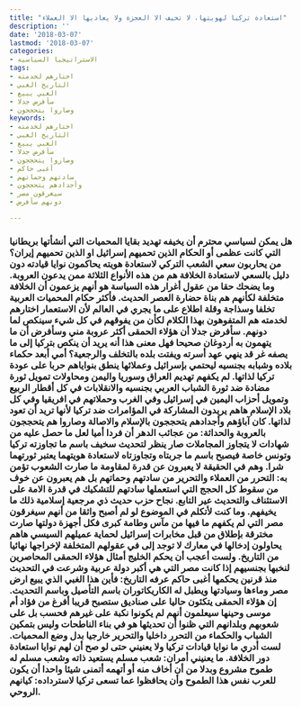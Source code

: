 ```yaml
---
title: "استعادة تركيا لهويتها، لا تخيف الا العجزة ولا يعاديها الا العملاء"
description: ''
date: '2018-03-07'
lastmod: '2018-03-07'
categories:
- الاستراتيجيا السياسية
tags:
- اختارهم لخدمته
- التاريخ الغبي
- الغبي يبيع
- سأفرض جدلا
- وصاروا يتحججون
keywords:
- اختارهم لخدمته
- التاريخ الغبي
- الغبي يبيع
- سأفرض جدلا
- وصاروا يتحججون
- أغبى حاكم
- سادتهم وحماتهم
- وأجدادهم يتحججون
- سيغرقون مصر
- دونهم سأفرض

---
```

### هل يمكن لسياسي محترم أن يخيفه تهديد بقايا المحميات التي أنشأتها بريطانيا التي كانت عظمى أو الحكام الذين تحميهم إسرائيل او الذين تحميهم إيران؟ من يحاربون سعي الشعب التركي لاستعادة هويته يحاكمون نوايا قيادته دون دليل بالسعي لاستعادة الخلافة هم من هذه الأنواع الثلاثة ممن يدعون العروبة. وما يضحك حقا من عقول أغرار هذه السياسة هو أنهم يزعمون أن الخلافة متخلفة لكأنهم هم بناة حضارة العصر الحديث. فأكثر حكام المحميات العربية تخلفا وسذاجة وقلة اطلاع على ما يجري في العالم لأن الاستعمار اختارهم لخدمته هم المتفوهون بهذا الكلام لكأن من يفوقهم في كل شيء سينكص لما دونهم. سأفرض جدلا أن هؤلاء الحمقى أكثر عروبة مني وسأفرض أن ما يتهمون به أردوغان صحيحا فهل معنى هذا أنه يريد أن ينكص بتركيا إلى ما يصفه غر قد ينهي عهد أسرته ويفتت بلده بالتخلف والرجعية؟ أمي أبعد حكماء بلاده وشبابه بجنسيه ليحتمي بإسرائيل وعملائها ينطق بنواياهم حربا على عودة تركيا لذاتها. لم يكفهم تهديم العراق وسوريا واليمن ومحاولات تمويل ثورة مضادة ضد ثورة الشباب العربي بجنسيه والانقلابات في كل أقطار الربيع وتمويل أحزاب اليمين في إسرائيل وفي الغرب وحملاتهم في افريقيا وفي كل بلاد الإسلام هاهم يريدون المشاركة في المؤامرات ضد تركيا لأنها تريد أن تعود لذاتها. كان آباؤهم وأجدادهم يتحججون بالإسلام والاصالة وصاروا هم يتحججون بالعروبة والحداثة: من عجائب الدهر أن فردا أميا لعل ما حصل عليه من شهادات لا يتجاوز المجاملات صار ينظر لتحديث سخيف باسم ما تجاوزته تركيا وتونس خاصة فيصبح باسم ما جربتاه وتجاوزتاه لاستعادة هويتهما يعتبر ثورتهما شرا. وهم في الحقيقة لا يعبرون عن قدرة لمقاومة ما صارت الشعوب تؤمن به: التحرر من العملاء والتحرير من سادتهم وحماتهم بل هم يعبرون عن خوف من سقوط كل الحجج التي استعملها سادتهم للتشكيك في قدرة الامة على الاستئناف والتحديث عير التابع. نجاح حزب حديث ذي مرجعية إسلامية ذلك ما يخيفهم. وما كنت لأتكلم في الموضوع لو لم أصبح واثقا من أنهم سيغرقون مصر التي لم يكفهم ما فيها من مآس وطامة كبرى فكل أجهزة دولتها صارت مخترقة بإطلاق من قبل مخابرات إسرائيل لحماية عميلهم السيسي هاهم يحاولون إدخالها في معارك لا توجد إلى في عقولهم المتخلفة لإخراجها نهائيا من التاريخ. ولست أعجب أن يحكم الخليج أمثال هؤلاء الحمقى المحاصرين لنخبها بجنسيهم إذا كانت مصر التي هي أكبر دولة عربية وشرعت في التحديث منذ قرنين يحكمها أغبى حاكم عرفه التاريخ: فأين هذا الغبي الذي يبيع ارض مصر وماءها وسيادتها ويطبل له الكاريكاتوران باسم التأصيل وباسم التحديث. إن هؤلاء الحمقى يتكئون حاليا على صناديق ستصبح قريبا أفرغ من فؤاد أم موسى وحينها سيعلمون أنهم لم يكونوا نكبة على غيرهم فحسب بل على شعوبهم وبلدانهم التي ظنوا أن تحديثها هو في بناء الناطحات وليس بتمكين الشباب والحكماء من التحرر داخليا والتحرير خارجيا بدل وضع المحميات. لست أدري ما نوايا قيادات تركيا ولا يعنيني حتى لو صح أن لهم نوايا استعادة دور الخلافة. ما يعنيني أمران: شعب مسلم يستعيد ذاته وشعب مسلم له طموح مشروع وبدلا من أن أخاف منه أو أتهمه أتمنى شيئا واحدا أن يكون للعرب نفس هذا الطموح وأن يحافظوا عما تسعى تركيا لاسترداده: كيانهم الروحي.

###